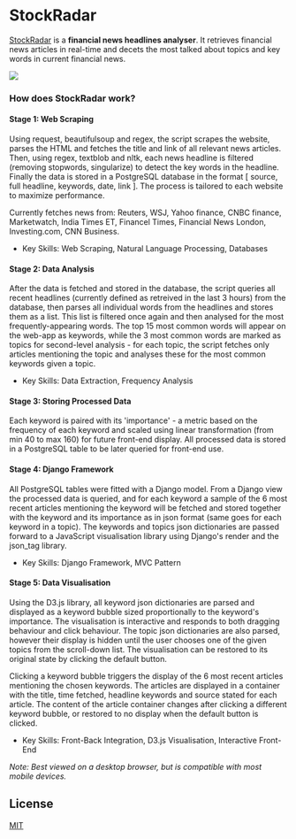 # StockRadar

[StockRadar](https://stockradar.herokuapp.com/) is a **financial news headlines analyser**. It retrieves financial news articles in real-time and decets the most talked about topics and key words in current financial news.

![](demo.gif)


### How does StockRadar work?

#### Stage 1: Web Scraping
Using request, beautifulsoup and regex, the script scrapes the website, parses the HTML and fetches the title and link of all relevant news articles. Then, using regex, textblob and nltk, each news headline is filtered (removing stopwords, singularize) to detect the key words in the headline. Finally the data is stored in a PostgreSQL database in the format [ source, full headline, keywords, date, link ]. The process is tailored to each website to maximize performance.

Currently fetches news from: Reuters, WSJ, Yahoo finance, CNBC finance, Marketwatch, India Times ET, Financel Times, Financial News London, Investing.com, CNN Business.

* Key Skills: Web Scraping, Natural Language Processing, Databases

#### Stage 2: Data Analysis
After the data is fetched and stored in the database, the script queries all recent headlines (currently defined as retreived in the last 3 hours) from the database, then parses all individual words from the headlines and stores them as a list. This list is filtered once again and then analysed for the most frequently-appearing words. The top 15 most common words will appear on the web-app as keywords, while the 3 most common words are marked as topics for second-level analysis - for each topic, the script fetches only articles mentioning the topic and analyses these for the most common keywords given a topic.

* Key Skills: Data Extraction, Frequency Analysis

#### Stage 3: Storing Processed Data

Each keyword is paired with its 'importance' - a metric based on the frequency of each keyword and scaled using linear transformation (from min 40 to max 160) for future front-end display. All processed data is stored in a PostgreSQL table to be later queried for front-end use.

#### Stage 4: Django Framework

All PostgreSQL tables were fitted with a Django model. From a Django view the processed data is queried, and for each keyword a sample of the 6 most recent articles mentioning the keyword will be fetched and stored together with the keyword and its importance as in json format (same goes for each keyword in a topic). The keywords and topics json dictionaries are passed forward to a JavaScript visualisation library using Django's render and the json_tag library.

* Key Skills: Django Framework, MVC Pattern

#### Stage 5: Data Visualisation

Using the D3.js library, all keyword json dictionaries are parsed and displayed as a keyword bubble sized proportionally to the keyword's importance. The visualisation is interactive and responds to both dragging behaviour and click behaviour. The topic json dictionaries are also parsed, however their display is hidden until the user chooses one of the given topics from the scroll-down list. The visualisation can be restored to its original state by clicking the default button.

Clicking a keyword bubble triggers the display of the 6 most recent articles mentioning the chosen keywords. The articles are displayed in a container with the title, time fetched, headline keywords and source stated for each article. The content of the article container changes after clicking a different keyword bubble, or restored to no display when the default button is clicked.

* Key Skills: Front-Back Integration, D3.js Visualisation, Interactive Front-End


*Note: Best viewed on a desktop browser, but is compatible with most mobile devices.*



## License
[MIT](https://choosealicense.com/licenses/mit/)